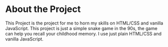 # About the Project
This Project is the project for me to horn my skills on HTML/CSS and vanilla JavaScript. This project is just a simple snake game in the 90s, the game can help you recall your childhood memory. I use just plain HTML/CSS and vanilla JavaScript.
